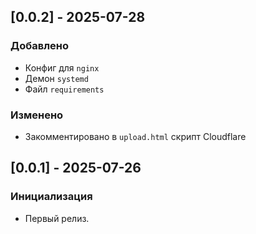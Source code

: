 ## [0.0.2] - 2025-07-28

### Добавлено

- Конфиг для `nginx`
- Демон `systemd`
- Файл `requirements`

### Изменено

- Закомментировано в `upload.html` скрипт Cloudflare

## [0.0.1] - 2025-07-26

### Инициализация
- Первый релиз.